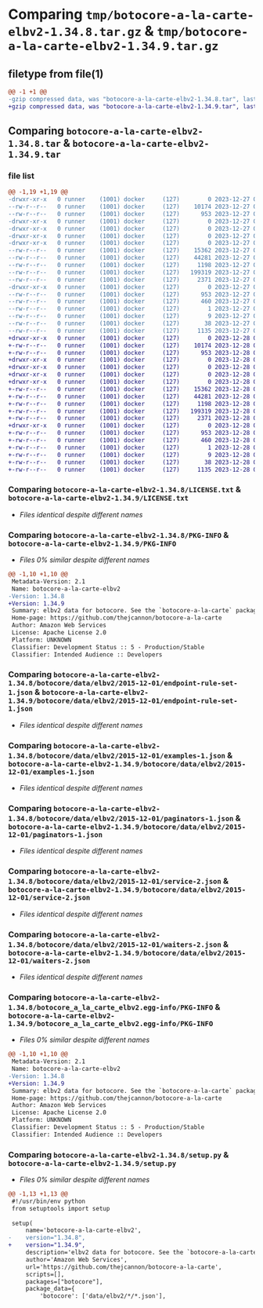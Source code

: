 # Comparing `tmp/botocore-a-la-carte-elbv2-1.34.8.tar.gz` & `tmp/botocore-a-la-carte-elbv2-1.34.9.tar.gz`

## filetype from file(1)

```diff
@@ -1 +1 @@
-gzip compressed data, was "botocore-a-la-carte-elbv2-1.34.8.tar", last modified: Wed Dec 27 01:06:41 2023, max compression
+gzip compressed data, was "botocore-a-la-carte-elbv2-1.34.9.tar", last modified: Thu Dec 28 01:06:43 2023, max compression
```

## Comparing `botocore-a-la-carte-elbv2-1.34.8.tar` & `botocore-a-la-carte-elbv2-1.34.9.tar`

### file list

```diff
@@ -1,19 +1,19 @@
-drwxr-xr-x   0 runner    (1001) docker     (127)        0 2023-12-27 01:06:41.987312 botocore-a-la-carte-elbv2-1.34.8/
--rw-r--r--   0 runner    (1001) docker     (127)    10174 2023-12-27 01:06:41.000000 botocore-a-la-carte-elbv2-1.34.8/LICENSE.txt
--rw-r--r--   0 runner    (1001) docker     (127)      953 2023-12-27 01:06:41.987312 botocore-a-la-carte-elbv2-1.34.8/PKG-INFO
-drwxr-xr-x   0 runner    (1001) docker     (127)        0 2023-12-27 01:06:41.987312 botocore-a-la-carte-elbv2-1.34.8/botocore/
-drwxr-xr-x   0 runner    (1001) docker     (127)        0 2023-12-27 01:06:41.987312 botocore-a-la-carte-elbv2-1.34.8/botocore/data/
-drwxr-xr-x   0 runner    (1001) docker     (127)        0 2023-12-27 01:06:41.987312 botocore-a-la-carte-elbv2-1.34.8/botocore/data/elbv2/
-drwxr-xr-x   0 runner    (1001) docker     (127)        0 2023-12-27 01:06:41.987312 botocore-a-la-carte-elbv2-1.34.8/botocore/data/elbv2/2015-12-01/
--rw-r--r--   0 runner    (1001) docker     (127)    15362 2023-12-27 01:06:29.000000 botocore-a-la-carte-elbv2-1.34.8/botocore/data/elbv2/2015-12-01/endpoint-rule-set-1.json
--rw-r--r--   0 runner    (1001) docker     (127)    44281 2023-12-27 01:06:29.000000 botocore-a-la-carte-elbv2-1.34.8/botocore/data/elbv2/2015-12-01/examples-1.json
--rw-r--r--   0 runner    (1001) docker     (127)     1198 2023-12-27 01:06:29.000000 botocore-a-la-carte-elbv2-1.34.8/botocore/data/elbv2/2015-12-01/paginators-1.json
--rw-r--r--   0 runner    (1001) docker     (127)   199319 2023-12-27 01:06:29.000000 botocore-a-la-carte-elbv2-1.34.8/botocore/data/elbv2/2015-12-01/service-2.json
--rw-r--r--   0 runner    (1001) docker     (127)     2371 2023-12-27 01:06:29.000000 botocore-a-la-carte-elbv2-1.34.8/botocore/data/elbv2/2015-12-01/waiters-2.json
-drwxr-xr-x   0 runner    (1001) docker     (127)        0 2023-12-27 01:06:41.987312 botocore-a-la-carte-elbv2-1.34.8/botocore_a_la_carte_elbv2.egg-info/
--rw-r--r--   0 runner    (1001) docker     (127)      953 2023-12-27 01:06:41.000000 botocore-a-la-carte-elbv2-1.34.8/botocore_a_la_carte_elbv2.egg-info/PKG-INFO
--rw-r--r--   0 runner    (1001) docker     (127)      460 2023-12-27 01:06:41.000000 botocore-a-la-carte-elbv2-1.34.8/botocore_a_la_carte_elbv2.egg-info/SOURCES.txt
--rw-r--r--   0 runner    (1001) docker     (127)        1 2023-12-27 01:06:41.000000 botocore-a-la-carte-elbv2-1.34.8/botocore_a_la_carte_elbv2.egg-info/dependency_links.txt
--rw-r--r--   0 runner    (1001) docker     (127)        9 2023-12-27 01:06:41.000000 botocore-a-la-carte-elbv2-1.34.8/botocore_a_la_carte_elbv2.egg-info/top_level.txt
--rw-r--r--   0 runner    (1001) docker     (127)       38 2023-12-27 01:06:41.987312 botocore-a-la-carte-elbv2-1.34.8/setup.cfg
--rw-r--r--   0 runner    (1001) docker     (127)     1135 2023-12-27 01:06:41.000000 botocore-a-la-carte-elbv2-1.34.8/setup.py
+drwxr-xr-x   0 runner    (1001) docker     (127)        0 2023-12-28 01:06:43.514293 botocore-a-la-carte-elbv2-1.34.9/
+-rw-r--r--   0 runner    (1001) docker     (127)    10174 2023-12-28 01:06:43.000000 botocore-a-la-carte-elbv2-1.34.9/LICENSE.txt
+-rw-r--r--   0 runner    (1001) docker     (127)      953 2023-12-28 01:06:43.514293 botocore-a-la-carte-elbv2-1.34.9/PKG-INFO
+drwxr-xr-x   0 runner    (1001) docker     (127)        0 2023-12-28 01:06:43.514293 botocore-a-la-carte-elbv2-1.34.9/botocore/
+drwxr-xr-x   0 runner    (1001) docker     (127)        0 2023-12-28 01:06:43.514293 botocore-a-la-carte-elbv2-1.34.9/botocore/data/
+drwxr-xr-x   0 runner    (1001) docker     (127)        0 2023-12-28 01:06:43.514293 botocore-a-la-carte-elbv2-1.34.9/botocore/data/elbv2/
+drwxr-xr-x   0 runner    (1001) docker     (127)        0 2023-12-28 01:06:43.514293 botocore-a-la-carte-elbv2-1.34.9/botocore/data/elbv2/2015-12-01/
+-rw-r--r--   0 runner    (1001) docker     (127)    15362 2023-12-28 01:06:26.000000 botocore-a-la-carte-elbv2-1.34.9/botocore/data/elbv2/2015-12-01/endpoint-rule-set-1.json
+-rw-r--r--   0 runner    (1001) docker     (127)    44281 2023-12-28 01:06:26.000000 botocore-a-la-carte-elbv2-1.34.9/botocore/data/elbv2/2015-12-01/examples-1.json
+-rw-r--r--   0 runner    (1001) docker     (127)     1198 2023-12-28 01:06:26.000000 botocore-a-la-carte-elbv2-1.34.9/botocore/data/elbv2/2015-12-01/paginators-1.json
+-rw-r--r--   0 runner    (1001) docker     (127)   199319 2023-12-28 01:06:26.000000 botocore-a-la-carte-elbv2-1.34.9/botocore/data/elbv2/2015-12-01/service-2.json
+-rw-r--r--   0 runner    (1001) docker     (127)     2371 2023-12-28 01:06:26.000000 botocore-a-la-carte-elbv2-1.34.9/botocore/data/elbv2/2015-12-01/waiters-2.json
+drwxr-xr-x   0 runner    (1001) docker     (127)        0 2023-12-28 01:06:43.514293 botocore-a-la-carte-elbv2-1.34.9/botocore_a_la_carte_elbv2.egg-info/
+-rw-r--r--   0 runner    (1001) docker     (127)      953 2023-12-28 01:06:43.000000 botocore-a-la-carte-elbv2-1.34.9/botocore_a_la_carte_elbv2.egg-info/PKG-INFO
+-rw-r--r--   0 runner    (1001) docker     (127)      460 2023-12-28 01:06:43.000000 botocore-a-la-carte-elbv2-1.34.9/botocore_a_la_carte_elbv2.egg-info/SOURCES.txt
+-rw-r--r--   0 runner    (1001) docker     (127)        1 2023-12-28 01:06:43.000000 botocore-a-la-carte-elbv2-1.34.9/botocore_a_la_carte_elbv2.egg-info/dependency_links.txt
+-rw-r--r--   0 runner    (1001) docker     (127)        9 2023-12-28 01:06:43.000000 botocore-a-la-carte-elbv2-1.34.9/botocore_a_la_carte_elbv2.egg-info/top_level.txt
+-rw-r--r--   0 runner    (1001) docker     (127)       38 2023-12-28 01:06:43.514293 botocore-a-la-carte-elbv2-1.34.9/setup.cfg
+-rw-r--r--   0 runner    (1001) docker     (127)     1135 2023-12-28 01:06:43.000000 botocore-a-la-carte-elbv2-1.34.9/setup.py
```

### Comparing `botocore-a-la-carte-elbv2-1.34.8/LICENSE.txt` & `botocore-a-la-carte-elbv2-1.34.9/LICENSE.txt`

 * *Files identical despite different names*

### Comparing `botocore-a-la-carte-elbv2-1.34.8/PKG-INFO` & `botocore-a-la-carte-elbv2-1.34.9/PKG-INFO`

 * *Files 0% similar despite different names*

```diff
@@ -1,10 +1,10 @@
 Metadata-Version: 2.1
 Name: botocore-a-la-carte-elbv2
-Version: 1.34.8
+Version: 1.34.9
 Summary: elbv2 data for botocore. See the `botocore-a-la-carte` package for more info.
 Home-page: https://github.com/thejcannon/botocore-a-la-carte
 Author: Amazon Web Services
 License: Apache License 2.0
 Platform: UNKNOWN
 Classifier: Development Status :: 5 - Production/Stable
 Classifier: Intended Audience :: Developers
```

### Comparing `botocore-a-la-carte-elbv2-1.34.8/botocore/data/elbv2/2015-12-01/endpoint-rule-set-1.json` & `botocore-a-la-carte-elbv2-1.34.9/botocore/data/elbv2/2015-12-01/endpoint-rule-set-1.json`

 * *Files identical despite different names*

### Comparing `botocore-a-la-carte-elbv2-1.34.8/botocore/data/elbv2/2015-12-01/examples-1.json` & `botocore-a-la-carte-elbv2-1.34.9/botocore/data/elbv2/2015-12-01/examples-1.json`

 * *Files identical despite different names*

### Comparing `botocore-a-la-carte-elbv2-1.34.8/botocore/data/elbv2/2015-12-01/paginators-1.json` & `botocore-a-la-carte-elbv2-1.34.9/botocore/data/elbv2/2015-12-01/paginators-1.json`

 * *Files identical despite different names*

### Comparing `botocore-a-la-carte-elbv2-1.34.8/botocore/data/elbv2/2015-12-01/service-2.json` & `botocore-a-la-carte-elbv2-1.34.9/botocore/data/elbv2/2015-12-01/service-2.json`

 * *Files identical despite different names*

### Comparing `botocore-a-la-carte-elbv2-1.34.8/botocore/data/elbv2/2015-12-01/waiters-2.json` & `botocore-a-la-carte-elbv2-1.34.9/botocore/data/elbv2/2015-12-01/waiters-2.json`

 * *Files identical despite different names*

### Comparing `botocore-a-la-carte-elbv2-1.34.8/botocore_a_la_carte_elbv2.egg-info/PKG-INFO` & `botocore-a-la-carte-elbv2-1.34.9/botocore_a_la_carte_elbv2.egg-info/PKG-INFO`

 * *Files 0% similar despite different names*

```diff
@@ -1,10 +1,10 @@
 Metadata-Version: 2.1
 Name: botocore-a-la-carte-elbv2
-Version: 1.34.8
+Version: 1.34.9
 Summary: elbv2 data for botocore. See the `botocore-a-la-carte` package for more info.
 Home-page: https://github.com/thejcannon/botocore-a-la-carte
 Author: Amazon Web Services
 License: Apache License 2.0
 Platform: UNKNOWN
 Classifier: Development Status :: 5 - Production/Stable
 Classifier: Intended Audience :: Developers
```

### Comparing `botocore-a-la-carte-elbv2-1.34.8/setup.py` & `botocore-a-la-carte-elbv2-1.34.9/setup.py`

 * *Files 0% similar despite different names*

```diff
@@ -1,13 +1,13 @@
 #!/usr/bin/env python
 from setuptools import setup
 
 setup(
     name='botocore-a-la-carte-elbv2',
-    version="1.34.8",
+    version="1.34.9",
     description='elbv2 data for botocore. See the `botocore-a-la-carte` package for more info.',
     author='Amazon Web Services',
     url='https://github.com/thejcannon/botocore-a-la-carte',
     scripts=[],
     packages=["botocore"],
     package_data={
         'botocore': ['data/elbv2/*/*.json'],
```


